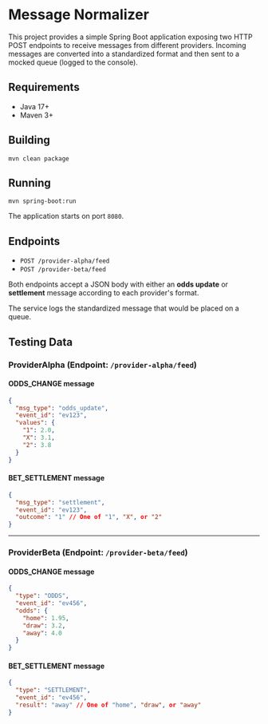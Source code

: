 # Message Normalizer

This project provides a simple Spring Boot application exposing two HTTP POST endpoints to receive messages from different providers. Incoming messages are converted into a standardized format and then sent to a mocked queue (logged to the console).

## Requirements
- Java 17+
- Maven 3+

## Building
```
mvn clean package
```

## Running
```
mvn spring-boot:run
```

The application starts on port `8080`.

## Endpoints
- `POST /provider-alpha/feed`
- `POST /provider-beta/feed`

Both endpoints accept a JSON body with either an **odds update** or **settlement** message according to each provider's format.

The service logs the standardized message that would be placed on a queue.

## Testing Data

### ProviderAlpha (Endpoint: `/provider-alpha/feed`)

#### ODDS_CHANGE message
```json
{
  "msg_type": "odds_update",
  "event_id": "ev123",
  "values": {
    "1": 2.0,
    "X": 3.1,
    "2": 3.8
  }
}
```

#### BET_SETTLEMENT message
```json
{
  "msg_type": "settlement",
  "event_id": "ev123",
  "outcome": "1" // One of "1", "X", or "2"
}
```

---

### ProviderBeta (Endpoint: `/provider-beta/feed`)

#### ODDS_CHANGE message
```json
{
  "type": "ODDS",
  "event_id": "ev456",
  "odds": {
    "home": 1.95,
    "draw": 3.2,
    "away": 4.0
  }
}
```

#### BET_SETTLEMENT message
```json
{
  "type": "SETTLEMENT",
  "event_id": "ev456",
  "result": "away" // One of "home", "draw", or "away"
}
```
